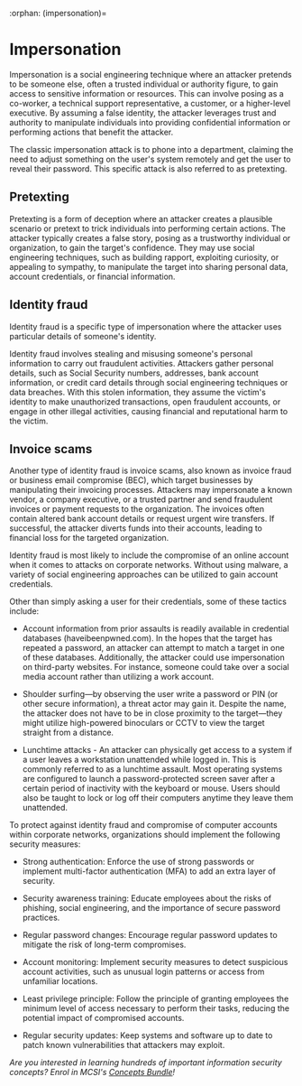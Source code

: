 :orphan:
(impersonation)=
# Impersonation

Impersonation is a social engineering technique where an attacker pretends to be someone else, often a trusted individual or authority figure, to gain access to sensitive information or resources. This can involve posing as a co-worker, a technical support representative, a customer, or a higher-level executive. By assuming a false identity, the attacker leverages trust and authority to manipulate individuals into providing confidential information or performing actions that benefit the attacker.

The classic impersonation attack is to phone into a department, claiming the need to adjust something on the user's system remotely and get the user to reveal their password. This specific attack is also referred to as pretexting.

## Pretexting

Pretexting is a form of deception where an attacker creates a plausible scenario or pretext to trick individuals into performing certain actions. The attacker typically creates a false story, posing as a trustworthy individual or organization, to gain the target's confidence. They may use social engineering techniques, such as building rapport, exploiting curiosity, or appealing to sympathy, to manipulate the target into sharing personal data, account credentials, or financial information.

## Identity fraud

Identity fraud is a specific type of impersonation where the attacker uses particular details of someone's identity.

Identity fraud involves stealing and misusing someone's personal information to carry out fraudulent activities. Attackers gather personal details, such as Social Security numbers, addresses, bank account information, or credit card details through social engineering techniques or data breaches. With this stolen information, they assume the victim's identity to make unauthorized transactions, open fraudulent accounts, or engage in other illegal activities, causing financial and reputational harm to the victim.

## Invoice scams

Another type of identity fraud is invoice scams, also known as invoice fraud or business email compromise (BEC), which target businesses by manipulating their invoicing processes. Attackers may impersonate a known vendor, a company executive, or a trusted partner and send fraudulent invoices or payment requests to the organization. The invoices often contain altered bank account details or request urgent wire transfers. If successful, the attacker diverts funds into their accounts, leading to financial loss for the targeted organization.

Identity fraud is most likely to include the compromise of an online account when it comes to attacks on corporate networks. Without using malware, a variety of social engineering approaches can be utilized to gain account credentials. 

Other than simply asking a user for their credentials, some of these tactics include:

- Account information from prior assaults is readily available in credential databases (haveibeenpwned.com). In the hopes that the target has repeated a password, an attacker can attempt to match a target in one of these databases. Additionally, the attacker could use impersonation on third-party websites. For instance, someone could take over a social media account rather than utilizing a work account.

- Shoulder surfing—by observing the user write a password or PIN (or other secure information), a threat actor may gain it. Despite the name, the attacker does not have to be in close proximity to the target—they might utilize high-powered binoculars or CCTV to view the target straight from a distance.

- Lunchtime attacks - An attacker can physically get access to a system if a user leaves a workstation unattended while logged in. This is commonly referred to as a lunchtime assault. Most operating systems are configured to launch a password-protected screen saver after a certain period of inactivity with the keyboard or mouse. Users should also be taught to lock or log off their computers anytime they leave them unattended.

To protect against identity fraud and compromise of computer accounts within corporate networks, organizations should implement the following security measures:

- Strong authentication: Enforce the use of strong passwords or implement multi-factor authentication (MFA) to add an extra layer of security.

- Security awareness training: Educate employees about the risks of phishing, social engineering, and the importance of secure password practices.

- Regular password changes: Encourage regular password updates to mitigate the risk of long-term compromises.

- Account monitoring: Implement security measures to detect suspicious account activities, such as unusual login patterns or access from unfamiliar locations.

- Least privilege principle: Follow the principle of granting employees the minimum level of access necessary to perform their tasks, reducing the potential impact of compromised accounts.

- Regular security updates: Keep systems and software up to date to patch known vulnerabilities that attackers may exploit.

*Are you interested in learning hundreds of important information security concepts? Enrol in MCSI's [Concepts Bundle](https://www.mosse-institute.com/cyber-security-concepts-specialist-bundle.html)!*